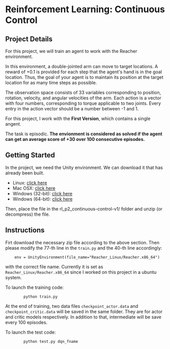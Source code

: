 # Reinforcement Learning: Continuous Control

## Project Details
For this project, we will train an agent to work with the Reacher environment.

In this environment, a double-jointed arm can move to target locations. A reward of +0.1 is provided for each step that the agent's hand is in the goal location. Thus, the goal of your agent is to maintain its position at the target location for as many time steps as possible.

The observation space consists of 33 variables corresponding to position, rotation, velocity, and angular velocities of the arm. Each action is a vector with four numbers, corresponding to torque applicable to two joints. Every entry in the action vector should be a number between -1 and 1.

For this project, I work with the **First Version**, which contains a single angent.

The task is episodic. **The envionment is considered as solved if the agent can get an average score of +30 over 100 consecutive episodes.**



## Getting Started
In the project, we need the Unity environment. We can download it that has already been built.

* Linux: [click here](https://s3-us-west-1.amazonaws.com/udacity-drlnd/P2/Reacher/one_agent/Reacher_Linux.zip)
* Mac OSX: [click here](https://s3-us-west-1.amazonaws.com/udacity-drlnd/P2/Reacher/one_agent/Reacher.app.zip)
* Windows (32-bit): [click here](https://s3-us-west-1.amazonaws.com/udacity-drlnd/P2/Reacher/one_agent/Reacher_Windows_x86.zip)
* Windows (64-bit): [click here](https://s3-us-west-1.amazonaws.com/udacity-drlnd/P2/Reacher/one_agent/Reacher_Windows_x86_64.zip)

Then, place the file in the rl_p2_continuous-control-v1/ folder and unzip (or decompress) the file.

## Instructions
Firt download the necessary zip file according to the above section. Then please modify the 77-th line in the `train.py` and the 40-th line accordingly:

        env = UnityEnvironment(file_name="Reacher_Linux/Reacher.x86_64")
with the correct file name. Currently it is set as `Reacher_Linux/Reacher.x86_64` since I worked on this project in a ubuntu system. 

To launch the training code:

            python train.py
    
At the end of training, two data files `checkpoint_actor.data` and `checkpoint_critic.data` will be saved in the same folder. They are for actor and critic models respectively. In addition to that, intermediate will be save every 100 episodes.

To launch the test code:

            python test.py dqn_fname

